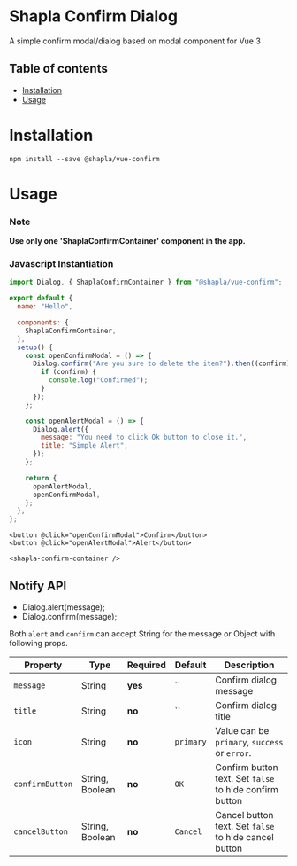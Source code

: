 # Shapla Confirm Dialog

A simple confirm modal/dialog based on modal component for Vue 3

## Table of contents

- [Installation](#installation)
- [Usage](#usage)

# Installation

```
npm install --save @shapla/vue-confirm
```

# Usage

### Note

**Use only one 'ShaplaConfirmContainer' component in the app.**

### Javascript Instantiation

```js
import Dialog, { ShaplaConfirmContainer } from "@shapla/vue-confirm";

export default {
  name: "Hello",

  components: {
    ShaplaConfirmContainer,
  },
  setup() {
    const openConfirmModal = () => {
      Dialog.confirm("Are you sure to delete the item?").then((confirm) => {
        if (confirm) {
          console.log("Confirmed");
        }
      });
    };

    const openAlertModal = () => {
      Dialog.alert({
        message: "You need to click Ok button to close it.",
        title: "Simple Alert",
      });
    };

    return {
      openAlertModal,
      openConfirmModal,
    };
  },
};
```

```vue
<button @click="openConfirmModal">Confirm</button>
<button @click="openAlertModal">Alert</button>

<shapla-confirm-container />
```

## Notify API

- Dialog.alert(message);
- Dialog.confirm(message);

Both `alert` and `confirm` can accept String for the message or Object with following props.

| Property        | Type            | Required | Default   | Description                                             |
|-----------------|-----------------|----------|-----------|---------------------------------------------------------|
| `message`       | String          | **yes**  | ``        | Confirm dialog message                                  |
| `title`         | String          | **no**   | ``        | Confirm dialog title                                    |
| `icon`          | String          | **no**   | `primary` | Value can be `primary`, `success` or `error`.           |
| `confirmButton` | String, Boolean | **no**   | `OK`      | Confirm button text. Set `false` to hide confirm button |
| `cancelButton`  | String, Boolean | **no**   | `Cancel`  | Cancel button text. Set `false` to hide cancel button   |
                                    